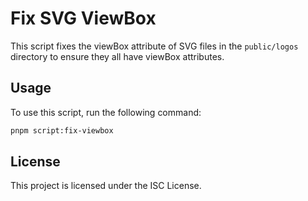 # Fix SVG ViewBox

This script fixes the viewBox attribute of SVG files in the `public/logos` directory to ensure they all have viewBox attributes.

## Usage

To use this script, run the following command:

```bash
pnpm script:fix-viewbox
```

## License

This project is licensed under the ISC License.
